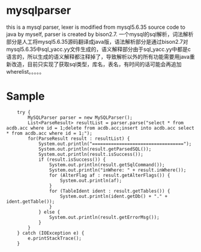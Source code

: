 # mysqlparser
this is a mysql parser, lexer is modified from mysql5.6.35 source code to java by myself, parser is created by bison2.7.
一个mysql的sql解析，词法解析部分是人工将mysql5.6.35源码翻译成java版，语法解析部分是通过bison2.7对mysql5.6.35中sql_yacc.yy文件生成的，语义解释部分由于sql_yacc.yy中都是c语言的，所以生成的语义解释都注释掉了，导致解析以外的所有功能需要用java重新改造，目前只实现了获取sql类型，库名，表名，有时间的话可能会再追加wherelist。。。。。

# Sample
		
		try {
			MySQLParser parser = new MySQLParser();
			List<ParseResult> resultList = parser.parse("select * from acdb.acc where id = 1;delete from acdb.acc;insert into acdb.acc select * from acdb.acc where id = 1;");
			for(ParseResult result : resultList) {
				System.out.println("==================================");
				System.out.println(result.getParsedSQL());
				System.out.println(result.isSuccess());
				if (result.isSuccess()) {
					System.out.println(result.getSqlCommand());
					System.out.println("inWhere: " + result.inWhere());
					for (AlterFlag af : result.getAlterFlags()) {
						System.out.println(af);
					}
					for (TableIdent ident : result.getTables()) {
						System.out.println(ident.getDb() + "." + ident.getTable());
					}
				} else {
					System.out.println(result.getErrorMsg());
				}
			}
		} catch (IOException e) {
			e.printStackTrace();
		}
